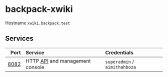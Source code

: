 # backpack-xwiki

Hostname `xwiki.backpack.test`

## Services

| Port | Service | Credentials
| ---: | :------ | :----------
| [8082](http://xwiki.backpack.test:8082) | HTTP [API](https://www.xwiki.org/xwiki/bin/view/Documentation/UserGuide/Features/XWikiRESTfulAPI) and management console | `superadmin` / `aimithahboza`

